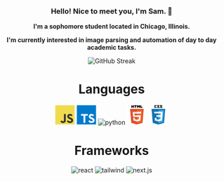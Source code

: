 
<div align="center">

### Hello! Nice to meet you, I'm Sam. 👋


**I'm a sophomore student located in Chicago, Illinois.**

**I'm currently interested in image parsing and automation of day to day academic tasks.**

   
![GitHub Streak](https://streak-stats.demolab.com?user=interceptic&theme=blue-navy&border_radius=22)
</div>
<h1 align='center'>Languages</h1>
<div align="center">
  <img src="https://raw.githubusercontent.com/devicons/devicon/master/icons/javascript/javascript-original.svg" alt="javascript" width="45" height="45"/>
  <img src="https://raw.githubusercontent.com/devicons/devicon/master/icons/typescript/typescript-original.svg" alt="typescript" width="45" height="45"/>
  <img src="https://cdn.jsdelivr.net/gh/devicons/devicon@latest/icons/python/python-original.svg" alt="python" width="45" height="45"/>
  <img src="https://raw.githubusercontent.com/devicons/devicon/master/icons/html5/html5-original-wordmark.svg" alt="html" width="45" height="45"/>
  <img src="https://raw.githubusercontent.com/devicons/devicon/master/icons/css3/css3-original-wordmark.svg" alt="css" width="45" height="45"/>
</div>

<h1 align='center'> Frameworks </h1>
<div align='center'> 
  <img src="https://cdn.jsdelivr.net/gh/devicons/devicon@latest/icons/react/react-original-wordmark.svg" alt="react" width="45" height="45"/>
  <img src="https://cdn.jsdelivr.net/gh/devicons/devicon@latest/icons/tailwindcss/tailwindcss-original-wordmark.svg" alt="tailwind" width="105" height="60"/>
  <img src="https://cdn.jsdelivr.net/gh/devicons/devicon@latest/icons/nextjs/nextjs-original.svg" alt='next.js' width='45' height='45'

</div>
